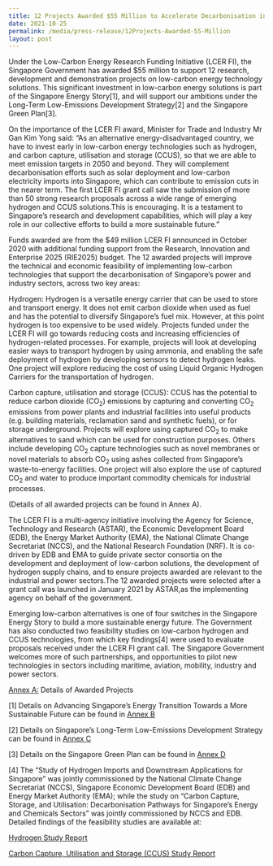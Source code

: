```yaml
---
title: 12 Projects Awarded $55 Million to Accelerate Decarbonisation in Singapore
date: 2021-10-25
permalink: /media/press-release/12Projects-Awarded-55-Million
layout: post
---
```

Under the Low-Carbon Energy Research Funding Initiative (LCER FI), the Singapore Government has awarded $55 million to support 12 research, development and demonstration projects on low-carbon energy technology solutions. This significant investment in low-carbon energy solutions is part of the Singapore Energy Story[1], and will support our ambitions under the Long-Term Low-Emissions Development Strategy[2] and the Singapore Green Plan[3].

On the importance of the LCER FI award, Minister for Trade and Industry Mr Gan Kim Yong said: “As an alternative energy-disadvantaged country, we have to invest early in low-carbon energy technologies such as hydrogen, and carbon capture, utilisation and storage (CCUS), so that we are able to meet emission targets in 2050 and beyond. They will complement decarbonisation efforts such as solar deployment and low-carbon electricity imports into Singapore, which can contribute to emission cuts in the nearer term. The first LCER FI grant call saw the submission of more than 50 strong research proposals across a wide range of emerging hydrogen and CCUS solutions.This is encouraging. It is a testament to Singapore’s research and development capabilities, which will play a key role in our collective efforts to build a more sustainable future.”

Funds awarded are from the $49 million LCER FI announced in October 2020 with additional funding support from the Research, Innovation and Enterprise 2025 (RIE2025) budget. The 12 awarded projects will improve the technical and economic feasibility of implementing low-carbon technologies that support the decarbonisation of Singapore’s power and industry sectors, across two key areas:

Hydrogen: Hydrogen is a versatile energy carrier that can be used to store and transport energy. It does not emit carbon dioxide when used as fuel and has the potential to diversify Singapore’s fuel mix. However, at this point hydrogen is too expensive to be used widely. Projects funded under the LCER FI will go towards reducing costs and increasing efficiencies of hydrogen-related processes. For example, projects will look at developing easier ways to transport hydrogen by using ammonia, and enabling the safe deployment of hydrogen by developing sensors to detect hydrogen leaks. One project will explore reducing the cost of using Liquid Organic Hydrogen Carriers for the transportation of hydrogen.

Carbon capture, utilisation and storage (CCUS): CCUS has the potential to reduce carbon dioxide (CO<sub>2</sub>) emissions by capturing and converting CO<sub>2</sub> emissions from power plants and industrial facilities into useful products (e.g. building materials, reclamation sand and synthetic fuels), or for storage underground. Projects will explore using captured CO<sub>2</sub> to make alternatives to sand which can be used for construction purposes. Others include developing CO<sub>2</sub> capture technologies such as novel membranes or novel materials to absorb CO<sub>2</sub> using ashes collected from Singapore’s waste-to-energy facilities. One project will also explore the use of captured CO<sub>2</sub> and water to produce important commodity chemicals for industrial processes.
 
(Details of all awarded projects can be found in Annex A).

The LCER FI is a multi-agency initiative involving the Agency for Science, Technology and Research (ASTAR), the Economic Development Board (EDB), the Energy Market Authority (EMA), the National Climate Change Secretariat (NCCS), and the National Research Foundation (NRF). It is co-driven by EDB and EMA to guide private sector consortia on the development and deployment of low-carbon solutions, the development of hydrogen supply chains, and to ensure projects awarded are relevant to the industrial and power sectors.The 12 awarded projects were selected after a grant call was launched in January 2021 by ASTAR,as the implementing agency on behalf of the government.

Emerging low-carbon alternatives is one of four switches in the Singapore Energy Story to build a more sustainable energy future. The Government has also conducted two feasibility studies on low-carbon hydrogen and CCUS technologies, from which key findings[4] were used to evaluate proposals received under the LCER FI grant call. The Singapore Government welcomes more of such partnerships, and opportunities to pilot new technologies in sectors including maritime, aviation, mobility, industry and power sectors.

[Annex A:](/files/Annex%20A.pdf) Details of Awarded Projects 


[1] Details on Advancing Singapore’s Energy Transition Towards a More Sustainable Future can be found in [Annex B](/files/Annex%20B.pdf) 

[2] Details on Singapore’s Long-Term Low-Emissions Development Strategy can be found in [Annex C](/files/Annex%20C.pdf) 

[3] Details on the Singapore Green Plan can be found in [Annex D](/files/Annex%20D.pdf) 

[4] The “Study of Hydrogen Imports and Downstream Applications for Singapore” was jointly commissioned by the National Climate Change Secretariat (NCCS), Singapore Economic Development Board (EDB) and Energy Market Authority (EMA); while the study on “Carbon Capture, Storage, and Utilisation: Decarbonisation Pathways for Singapore’s Energy and Chemicals Sectors” was jointly commissioned by NCCS and EDB. Detailed findings of the feasibility studies are available at:

[Hydrogen Study Report](https://www.nccs.gov.sg/singapores-climate-action/low-carbon-tech/hc)

[Carbon Capture, Utilisation and Storage (CCUS) Study Report](https://www.nccs.gov.sg/singapores-climate-action/low-carbon-tech/ccus)
